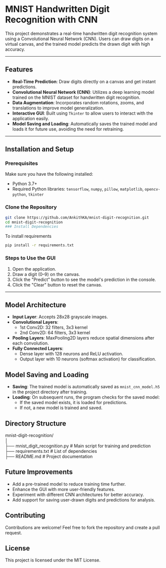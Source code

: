 # MNIST Handwritten Digit Recognition with CNN

This project demonstrates a real-time handwritten digit recognition system using a Convolutional Neural Network (CNN). Users can draw digits on a virtual canvas, and the trained model predicts the drawn digit with high accuracy.

---

## Features

- **Real-Time Prediction**: Draw digits directly on a canvas and get instant predictions.
- **Convolutional Neural Network (CNN)**: Utilizes a deep learning model trained on the MNIST dataset for handwritten digit recognition.
- **Data Augmentation**: Incorporates random rotations, zooms, and translations to improve model generalization.
- **Interactive GUI**: Built using `Tkinter` to allow users to interact with the application easily.
- **Model Saving and Loading**: Automatically saves the trained model and loads it for future use, avoiding the need for retraining.

---

## Installation and Setup

### Prerequisites

Make sure you have the following installed:
- Python 3.7+
- Required Python libraries: `tensorflow`, `numpy`, `pillow`, `matplotlib`, `opencv-python`, `tkinter`

### Clone the Repository

```bash
git clone https://github.com/AnkithKA/mnist-digit-recognition.git
cd mnist-digit-recognition
### Install Dependencies
```
To install requirements
```bash
pip install -r requirements.txt
```
### Steps to Use the GUI

1. Open the application.
2. Draw a digit (0–9) on the canvas.
3. Click the "Predict" button to see the model's prediction in the console.
4. Click the "Clear" button to reset the canvas.

---

## Model Architecture

- **Input Layer**: Accepts 28x28 grayscale images.
- **Convolutional Layers**:
  - 1st Conv2D: 32 filters, 3x3 kernel
  - 2nd Conv2D: 64 filters, 3x3 kernel
- **Pooling Layers**: MaxPooling2D layers reduce spatial dimensions after each convolution.
- **Fully Connected Layers**:
  - Dense layer with 128 neurons and ReLU activation.
  - Output layer with 10 neurons (softmax activation) for classification.

## **Model Saving and Loading**
- **Saving**: The trained model is automatically saved as `mnist_cnn_model.h5` in the project directory after training.  
- **Loading**: On subsequent runs, the program checks for the saved model:
  - If the saved model exists, it is loaded for predictions.
  - If not, a new model is trained and saved.

## Directory Structure
mnist-digit-recognition/  
│   
├── mnist_digit_recognition.py   # Main script for training and prediction   
├── requirements.txt             # List of dependencies   
├── README.md                    # Project documentation   
   
## **Future Improvements**
- Add a pre-trained model to reduce training time further.  
- Enhance the GUI with more user-friendly features.  
- Experiment with different CNN architectures for better accuracy.  
- Add support for saving user-drawn digits and predictions for analysis.  

## **Contributing**  
Contributions are welcome! Feel free to fork the repository and create a pull request.  

## **License**  
This project is licensed under the MIT License.  

